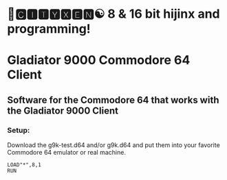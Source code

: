 # 🌆🅲🅸🆃🆈🆇🅴🅽☯️ 8 & 16 bit hijinx and programming!

# Gladiator 9000 Commodore 64 Client
## Software for the Commodore 64 that works with the Gladiator 9000 Client

### Setup:
Download the g9k-test.d64 and/or g9k.d64 and put them into your favorite Commodore 64 emulator or real machine.
```
LOAD"*",8,1
RUN
```
